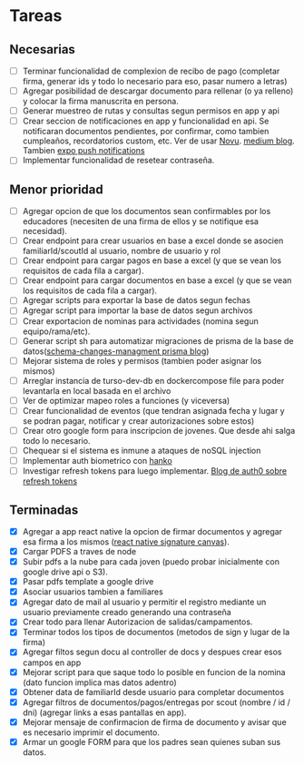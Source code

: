 # **Tareas**

## **Necesarias**

* [ ] Terminar funcionalidad de complexion de recibo de pago (completar firma, generar ids y todo lo necesario para eso, pasar numero a letras)
* [ ] Agregar posibilidad de descargar documento para rellenar (o ya relleno) y colocar la firma manuscrita en persona.
* [ ] Generar muestreo de rutas y consultas segun permisos en app y api
* [ ] Crear seccion de notificaciones en app y funcionalidad en api. Se notificaran documentos pendientes, por confirmar, como tambien cumpleaños, recordatorios custom, etc. Ver de usar [Novu](https://novu.co/). [medium blog](https://medium.com/@craigadebanji46/novu-the-ultimate-notification-solution-for-developers-dc54dd5ab733). Tambien [expo push notifications](https://docs.expo.dev/push-notifications/sending-notifications/)
* [ ] Implementar funcionalidad de resetear contraseña.

## **Menor prioridad**

* [ ] Agregar opcion de que los documentos sean confirmables por los educadores (necesiten de una firma de ellos y se notifique esa necesidad).
* [ ] Crear endpoint para crear usuarios en base a excel donde se asocien familiarId/scoutId al usuario, nombre de usuario y rol
* [ ] Crear endpoint para cargar pagos en base a excel (y que se vean los requisitos de cada fila a cargar).
* [ ] Crear endpoint para cargar documentos en base a excel (y que se vean los requisitos de cada fila a cargar).
* [ ] Agregar scripts para exportar la base de datos segun fechas
* [ ] Agregar script para importar la base de datos segun archivos
* [ ] Crear exportacion de nominas para actividades (nomina segun equipo/rama/etc).
* [ ] Generar script sh para automatizar migraciones de prisma de la base de datos([schema-changes-managment prisma blog](https://www.prisma.io/docs/orm/overview/databases/turso#how-to-manage-schema-changes))
* [ ] Mejorar sistema de roles y permisos (tambien poder asignar los mismos)
* [ ] Arreglar instancia de turso-dev-db en dockercompose file para poder levantarla en local basada en el archivo
* [ ] Ver de optimizar mapeo roles a funciones (y viceversa)
* [ ] Crear funcionalidad de eventos (que tendran asignada fecha y lugar y se podran pagar, notificar y crear autorizaciones sobre estos)
* [ ] Crear otro google form para inscripcion de jovenes. Que desde ahi salga todo lo necesario.
* [ ] Chequear si el sistema es inmune a ataques de noSQL injection
* [ ] Implementar auth biometrico con [hanko](https://www.hanko.io/)
* [ ] Investigar refresh tokens para luego implementar. [Blog de auth0 sobre refresh tokens](https://auth0.com/blog/refresh-tokens-what-are-they-and-when-to-use-them/)

## **Terminadas**

* [X] Agregar a app react native la opcion de firmar documentos y agregar esa firma a los mismos ([react native signature canvas](https://medium.com/alameda-dev/react-native-pdf-digital-signature-b63e12cdc714)).
* [X] Cargar PDFS a traves de node
* [X] Subir pdfs a la nube para cada joven (puedo probar inicialmente con google drive api o S3).
* [X] Pasar pdfs template a google drive
* [X] Asociar usuarios tambien a familiares
* [X] Agregar dato de mail al usuario y permitir el registro mediante un usuario previamente creado generando una contraseña
* [X] Crear todo para llenar Autorizacion de salidas/campamentos.
* [X] Terminar todos los tipos de documentos (metodos de sign y lugar de la firma)
* [X] Agregar filtos segun docu al controller de docs y despues crear esos campos en app
* [X] Mejorar script para que saque todo lo posible en funcion de la nomina (dato funcion implica mas datos adentro)
* [X] Obtener data de familiarId desde usuario para completar documentos
* [X] Agregar filtros de documentos/pagos/entregas por scout (nombre / id / dni) (agregar links a esas pantallas en app).
* [X] Mejorar mensaje de confirmacion de firma de documento y avisar que es necesario imprimir el documento.
* [X] Armar un google FORM para que los padres sean quienes suban sus datos.
